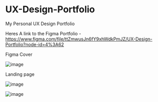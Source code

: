 # UX-Design-Portfolio



My Personal UX Design Portfolio 

  Heres A link to the Figma Portfolio -https://www.figma.com/file/ttZmwusJn6fY9xhWdkPmJZ/UX-Design-Portfolio?node-id=4%3A62


Figma Cover 

![image](https://user-images.githubusercontent.com/72018100/162630111-d4f84059-1870-4c49-8030-bdb446fd7342.png)



























Landing page 

![image](https://user-images.githubusercontent.com/72018100/162630128-3ff40e41-af2e-436c-abfa-5946ab3130b0.png)






















![image](https://user-images.githubusercontent.com/72018100/162630145-0e2f0729-d384-41b1-947f-83f87978eba2.png)















